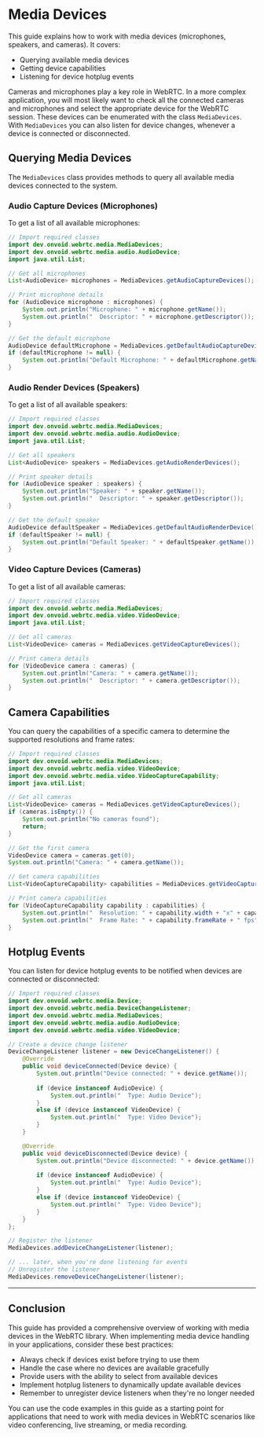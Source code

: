 # Media Devices

This guide explains how to work with media devices (microphones, speakers, and cameras). It covers:

- Querying available media devices
- Getting device capabilities
- Listening for device hotplug events

Cameras and microphones play a key role in WebRTC. In a more complex application, you will most likely want to check all the connected cameras and microphones and select the appropriate device for the WebRTC session. These devices can be enumerated with the class `MediaDevices`. With `MediaDevices` you can also listen for device changes, whenever a device is connected or disconnected.

## Querying Media Devices

The `MediaDevices` class provides methods to query all available media devices connected to the system.

### Audio Capture Devices (Microphones)

To get a list of all available microphones:

```java
// Import required classes
import dev.onvoid.webrtc.media.MediaDevices;
import dev.onvoid.webrtc.media.audio.AudioDevice;
import java.util.List;

// Get all microphones
List<AudioDevice> microphones = MediaDevices.getAudioCaptureDevices();

// Print microphone details
for (AudioDevice microphone : microphones) {
    System.out.println("Microphone: " + microphone.getName());
    System.out.println("  Descriptor: " + microphone.getDescriptor());
}

// Get the default microphone
AudioDevice defaultMicrophone = MediaDevices.getDefaultAudioCaptureDevice();
if (defaultMicrophone != null) {
    System.out.println("Default Microphone: " + defaultMicrophone.getName());
}
```

### Audio Render Devices (Speakers)

To get a list of all available speakers:

```java
// Import required classes
import dev.onvoid.webrtc.media.MediaDevices;
import dev.onvoid.webrtc.media.audio.AudioDevice;
import java.util.List;

// Get all speakers
List<AudioDevice> speakers = MediaDevices.getAudioRenderDevices();

// Print speaker details
for (AudioDevice speaker : speakers) {
    System.out.println("Speaker: " + speaker.getName());
    System.out.println("  Descriptor: " + speaker.getDescriptor());
}

// Get the default speaker
AudioDevice defaultSpeaker = MediaDevices.getDefaultAudioRenderDevice();
if (defaultSpeaker != null) {
    System.out.println("Default Speaker: " + defaultSpeaker.getName());
}
```

### Video Capture Devices (Cameras)

To get a list of all available cameras:

```java
// Import required classes
import dev.onvoid.webrtc.media.MediaDevices;
import dev.onvoid.webrtc.media.video.VideoDevice;
import java.util.List;

// Get all cameras
List<VideoDevice> cameras = MediaDevices.getVideoCaptureDevices();

// Print camera details
for (VideoDevice camera : cameras) {
    System.out.println("Camera: " + camera.getName());
    System.out.println("  Descriptor: " + camera.getDescriptor());
}
```

## Camera Capabilities

You can query the capabilities of a specific camera to determine the supported resolutions and frame rates:

```java
// Import required classes
import dev.onvoid.webrtc.media.MediaDevices;
import dev.onvoid.webrtc.media.video.VideoDevice;
import dev.onvoid.webrtc.media.video.VideoCaptureCapability;
import java.util.List;

// Get all cameras
List<VideoDevice> cameras = MediaDevices.getVideoCaptureDevices();
if (cameras.isEmpty()) {
    System.out.println("No cameras found");
    return;
}

// Get the first camera
VideoDevice camera = cameras.get(0);
System.out.println("Camera: " + camera.getName());

// Get camera capabilities
List<VideoCaptureCapability> capabilities = MediaDevices.getVideoCaptureCapabilities(camera);

// Print camera capabilities
for (VideoCaptureCapability capability : capabilities) {
    System.out.println("  Resolution: " + capability.width + "x" + capability.height);
    System.out.println("  Frame Rate: " + capability.frameRate + " fps");
}
```

## Hotplug Events

You can listen for device hotplug events to be notified when devices are connected or disconnected:

```java
// Import required classes
import dev.onvoid.webrtc.media.Device;
import dev.onvoid.webrtc.media.DeviceChangeListener;
import dev.onvoid.webrtc.media.MediaDevices;
import dev.onvoid.webrtc.media.audio.AudioDevice;
import dev.onvoid.webrtc.media.video.VideoDevice;

// Create a device change listener
DeviceChangeListener listener = new DeviceChangeListener() {
	@Override
    public void deviceConnected(Device device) {
		System.out.println("Device connected: " + device.getName());
            
		if (device instanceof AudioDevice) {
			System.out.println("  Type: Audio Device");
		}
		else if (device instanceof VideoDevice) {
			System.out.println("  Type: Video Device");
		}
	}

	@Override
    public void deviceDisconnected(Device device) {
		System.out.println("Device disconnected: " + device.getName());
            
		if (device instanceof AudioDevice) {
			System.out.println("  Type: Audio Device");
		}
		else if (device instanceof VideoDevice) {
			System.out.println("  Type: Video Device");
		}
	}
};

// Register the listener
MediaDevices.addDeviceChangeListener(listener);

// ... later, when you're done listening for events
// Unregister the listener
MediaDevices.removeDeviceChangeListener(listener);
```

---

## Conclusion

This guide has provided a comprehensive overview of working with media devices in the WebRTC library.
When implementing media device handling in your applications, consider these best practices:

- Always check if devices exist before trying to use them
- Handle the case where no devices are available gracefully
- Provide users with the ability to select from available devices
- Implement hotplug listeners to dynamically update available devices
- Remember to unregister device listeners when they're no longer needed

You can use the code examples in this guide as a starting point for applications that need to work with media devices in WebRTC scenarios like video conferencing, live streaming, or media recording.